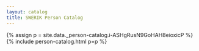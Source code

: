 ```yaml
---
layout: catalog
title: SWERIK Person Catalog
---
```

{% assign p = site.data._person-catalog.i-ASHgRusN9GoHAH8eioxicP %}
{% include person-catalog.html p=p %}

